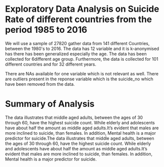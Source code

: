# Exploratory Data Analysis on Suicide Rate of different countries from the period 1985 to 2016

We will use a sample of 27820 gather data from 141 different Countries, between the 1980's to 2016. The data has 12 variable and it is k-anonymised has there has been generalized especially the age. The data has been collected for 6different age group. Furthermore, the data is collected for 101 different countries and for 32 different years.

There are NAs available for one variable which is not relevant as well. There are outliers present in the reponse variable which is the suicide_no which have been removed from the data.


# Summary of Analysis

The data illustrates that middle aged adults, between the ages of 30 through 60, have the highest suicide count. While elderly and adolescents have about half the amount as middle aged adults.It’s evident that males are more inclined to suicide, than females. In addition, Mental health is a major predictor for suicide.The data illustrates that middle aged adults, between the ages of 30 through 60, have the highest suicide count. While elderly and adolescents have about half the amount as middle aged adults.It’s evident that males are more inclined to suicide, than females. In addition, Mental health is a major predictor for suicide.

